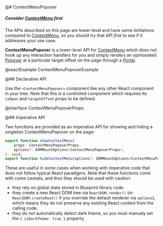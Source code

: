 @# ContextMenuPopover

<div class="@ns-callout @ns-intent-primary @ns-icon-info-sign @ns-callout-has-body-content">
    <h5 class="@ns-heading">

Consider [ContextMenu](#core/components/context-menu) first

</h5>

The APIs described on this page are lower-level and have some limitations compared to
[ContextMenu](#core/components/context-menu), so you should try that API _first_ to see if it addresses your use case.

</div>

__ContextMenuPopover__ is a lower-level API for [ContextMenu](#core/components/context-menu) which does not hook up any
interaction handlers for you and simply renders an opinionated [Popover](#core/components/popover) at a particular
target offset on the page through a [Portal](#core/components/portal).

@reactExample ContextMenuPopoverExample

@## Declarative API

Use the `<ContextMenuPopover>` component like any other React component in your tree. Note that this is a controlled
component which requires its `isOpen` and `targetOffset` props to be defined.

@interface ContextMenuPopoverProps

@## Imperative API

Two functions are provided as an imperative API for showing and hiding a singleton ContextMenuPopover on the page:

```ts
export function showContextMenu(
    props: ContextMenuPopoverProps,
    options?: DOMMountOptions<ContextMenuPopoverProps>,
): void;
export function hideContextMenu(options?: DOMMountOptions<ContextMenuPopoverProps>): void;
```

These are useful in some cases when working with imperative code that does not follow typical React paradigms.
Note that these functions come with come caveats, and thus they should be used with caution:

-   they rely on global state stored in Blueprint library code.
-   they create a new React DOM tree via `ReactDOM.render()` (or `ReactDOM.createRoot()` if you override the
    default renderer via `options`), which means they do not preserve any existing React context from the calling code.
-   they do _not_ automatically detect dark theme, so you must manualy set the `{ isDarkTheme: true }` property
